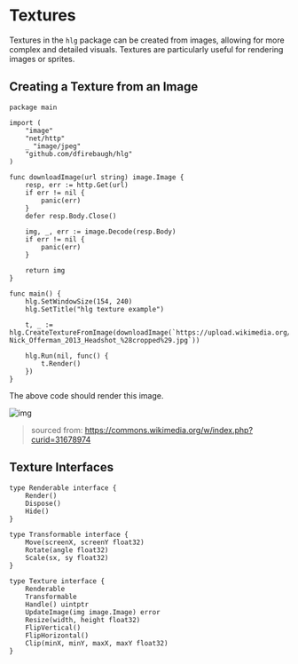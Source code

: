 
# Textures

Textures in the `hlg` package can be created from images, allowing for more complex and detailed visuals. Textures are particularly useful for rendering images or sprites.

## Creating a Texture from an Image

```golang
package main

import (
	"image"
	"net/http"
	_ "image/jpeg"
	"github.com/dfirebaugh/hlg"
)

func downloadImage(url string) image.Image {
	resp, err := http.Get(url)
	if err != nil {
		panic(err)
	}
	defer resp.Body.Close()

	img, _, err := image.Decode(resp.Body)
	if err != nil {
		panic(err)
	}

	return img
}

func main() {
	hlg.SetWindowSize(154, 240)
	hlg.SetTitle("hlg texture example")

	t, _ := hlg.CreateTextureFromImage(downloadImage(`https://upload.wikimedia.org/wikipedia/commons/thumb/d/da/Nick_Offerman_2013_Headshot_%28cropped%29.jpg/308px-Nick_Offerman_2013_Headshot_%28cropped%29.jpg`))

	hlg.Run(nil, func() {
		t.Render()
	})
}
```

The above code should render this image.

![img](https://upload.wikimedia.org/wikipedia/commons/thumb/d/da/Nick_Offerman_2013_Headshot_%28cropped%29.jpg/308px-Nick_Offerman_2013_Headshot_%28cropped%29.jpg)

> sourced from: https://commons.wikimedia.org/w/index.php?curid=31678974


## Texture Interfaces

```golang
type Renderable interface {
	Render()
	Dispose()
	Hide()
}

type Transformable interface {
	Move(screenX, screenY float32)
	Rotate(angle float32)
	Scale(sx, sy float32)
}

type Texture interface {
	Renderable
	Transformable
	Handle() uintptr
	UpdateImage(img image.Image) error
	Resize(width, height float32)
	FlipVertical()
	FlipHorizontal()
	Clip(minX, minY, maxX, maxY float32)
}
```
